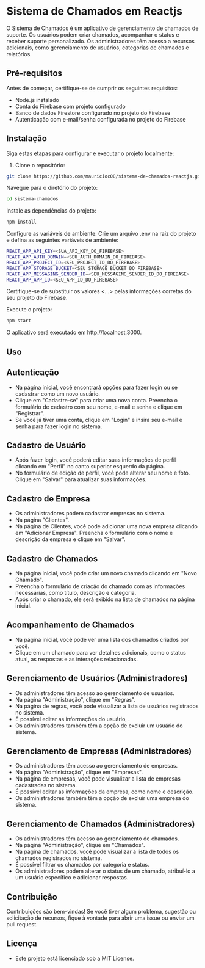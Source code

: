 # Sistema de Chamados em Reactjs

O Sistema de Chamados é um aplicativo de gerenciamento de chamados de suporte. Os usuários podem criar chamados, acompanhar o status e receber suporte personalizado. Os administradores têm acesso a recursos adicionais, como gerenciamento de usuários, categorias de chamados e relatórios.

## Pré-requisitos

Antes de começar, certifique-se de cumprir os seguintes requisitos:

- Node.js instalado
- Conta do Firebase com projeto configurado
- Banco de dados Firestore configurado no projeto do Firebase
- Autenticação com e-mail/senha configurada no projeto do Firebase

## Instalação

Siga estas etapas para configurar e executar o projeto localmente:

1. Clone o repositório:

```bash
git clone https://github.com/mauricioc08/sistema-de-chamados-reactjs.git
```
Navegue para o diretório do projeto:

```bash
cd sistema-chamados
```
Instale as dependências do projeto:

```bash
npm install
```
Configure as variáveis de ambiente:
Crie um arquivo .env na raiz do projeto e defina as seguintes variáveis de ambiente:

```bash
REACT_APP_API_KEY=<SUA_API_KEY_DO_FIREBASE>
REACT_APP_AUTH_DOMAIN=<SEU_AUTH_DOMAIN_DO_FIREBASE>
REACT_APP_PROJECT_ID=<SEU_PROJECT_ID_DO_FIREBASE>
REACT_APP_STORAGE_BUCKET=<SEU_STORAGE_BUCKET_DO_FIREBASE>
REACT_APP_MESSAGING_SENDER_ID=<SEU_MESSAGING_SENDER_ID_DO_FIREBASE>
REACT_APP_APP_ID=<SEU_APP_ID_DO_FIREBASE>
```
Certifique-se de substituir os valores <...> pelas informações corretas do seu projeto do Firebase.

Execute o projeto:

```bash
npm start
```
O aplicativo será executado em http://localhost:3000.

## Uso

## Autenticação

- Na página inicial, você encontrará opções para fazer login ou se cadastrar como um novo usuário.
- Clique em "Cadastre-se" para criar uma nova conta. Preencha o formulário de cadastro com seu nome, e-mail e senha e clique em "Registrar".
- Se você já tiver uma conta, clique em "Login" e insira seu e-mail e senha para fazer login no sistema.
## Cadastro de Usuário
- Após fazer login, você poderá editar suas informações de perfil clicando em "Perfil" no canto superior esquerdo da página.
- No formulário de edição de perfil, você pode alterar seu nome e foto. Clique em "Salvar" para atualizar suas informações.
## Cadastro de Empresa
- Os administradores podem cadastrar empresas no sistema.
- Na página "Clientes".
- Na página de Clientes, você pode adicionar uma nova empresa clicando em "Adicionar Empresa". Preencha o formulário com o nome e descrição da empresa e clique em "Salvar".
## Cadastro de Chamados
- Na página inicial, você pode criar um novo chamado clicando em "Novo Chamado".
- Preencha o formulário de criação do chamado com as informações necessárias, como título, descrição e categoria.
- Após criar o chamado, ele será exibido na lista de chamados na página inicial.
## Acompanhamento de Chamados
- Na página inicial, você pode ver uma lista dos chamados criados por você.
- Clique em um chamado para ver detalhes adicionais, como o status atual, as respostas e as interações relacionadas.
## Gerenciamento de Usuários (Administradores)
- Os administradores têm acesso ao gerenciamento de usuários.
- Na página "Administração", clique em "Regras".
- Na página de regras, você pode visualizar a lista de usuários registrados no sistema.
- É possível editar as informações do usuário, .
- Os administradores também têm a opção de excluir um usuário do sistema.
## Gerenciamento de Empresas (Administradores)
- Os administradores têm acesso ao gerenciamento de empresas.
- Na página "Administração", clique em "Empresas".
- Na página de empresas, você pode visualizar a lista de empresas cadastradas no sistema.
- É possível editar as informações da empresa, como nome e descrição.
- Os administradores também têm a opção de excluir uma empresa do sistema.
## Gerenciamento de Chamados (Administradores)
- Os administradores têm acesso ao gerenciamento de chamados.
- Na página "Administração", clique em "Chamados".
- Na página de chamados, você pode visualizar a lista de todos os chamados registrados no sistema.
- É possível filtrar os chamados por categoria e status.
- Os administradores podem alterar o status de um chamado, atribuí-lo a um usuário específico e adicionar respostas.
## Contribuição
Contribuições são bem-vindas! Se você tiver algum problema, sugestão ou solicitação de recursos, fique à vontade para abrir uma issue ou enviar um pull request.

## Licença
- Este projeto está licenciado sob a MIT License.
